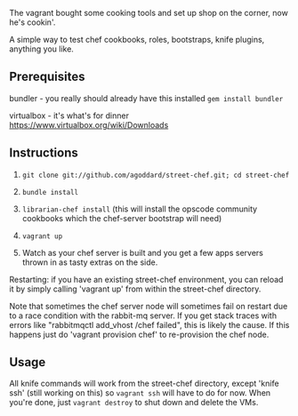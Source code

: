 The vagrant bought some cooking tools and set up shop on the corner, now he's cookin'.

A simple way to test chef cookbooks, roles, bootstraps, knife plugins, anything you like.


Prerequisites
-------------
bundler - you really should already have this installed
`gem install bundler`

virtualbox - it's what's for dinner
https://www.virtualbox.org/wiki/Downloads

Instructions
------------

1. `git clone git://github.com/agoddard/street-chef.git; cd street-chef`

2. `bundle install`

3. `librarian-chef install` (this will install the opscode community cookbooks which the chef-server bootstrap will need) 

4. `vagrant up`

5. Watch as your chef server is built and you get a few apps servers thrown in as tasty extras on the side.


Restarting: if you have an existing street-chef environment, you can reload it by simply calling 'vagrant up' from within the street-chef directory.

Note that sometimes the chef server node will sometimes fail on restart due to a race condition with the rabbit-mq server.  If you get stack traces with errors like "rabbitmqctl add_vhost /chef failed", this is likely the cause.  If this happens just do 'vagrant provision chef' to re-provision the chef node.

Usage
-----

All knife commands will work from the street-chef directory, except 'knife ssh' (still working on this) so `vagrant ssh` will have to do for now.
When you're done, just `vagrant destroy` to shut down and delete the VMs.
